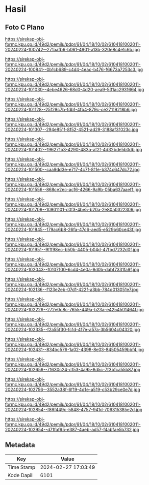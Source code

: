 # Hasil

## Foto C Plano

https://sirekap-obj-formc.kpu.go.id/49d2/pemilu/pdpr/61/04/18/10/02/6104181002011-20240224-100742--271aafb6-b061-4901-a13b-320e8c4e1c6b.jpg

https://sirekap-obj-formc.kpu.go.id/49d2/pemilu/pdpr/61/04/18/10/02/6104181002011-20240224-100841--0b1cb689-c4d4-4eac-b476-f6673a7253c3.jpg

https://sirekap-obj-formc.kpu.go.id/49d2/pemilu/pdpr/61/04/18/10/02/6104181002011-20240224-101030--4ebe4626-68d0-4d20-aea9-531ac2931664.jpg

https://sirekap-obj-formc.kpu.go.id/49d2/pemilu/pdpr/61/04/18/10/02/6104181002011-20240224-101128--25f28c7b-fdb1-4fb4-879c-ce27119218b6.jpg

https://sirekap-obj-formc.kpu.go.id/49d2/pemilu/pdpr/61/04/18/10/02/6104181002011-20240224-101307--294e851f-8f52-4521-ad29-3188af31023c.jpg

https://sirekap-obj-formc.kpu.go.id/49d2/pemilu/pdpr/61/04/18/10/02/6104181002011-20240224-101402--196271b3-4290-483a-af2f-4d32bde5b0db.jpg

https://sirekap-obj-formc.kpu.go.id/49d2/pemilu/pdpr/61/04/18/10/02/6104181002011-20240224-101500--caa9dd3e-e717-4c7f-811e-b374c647dc72.jpg

https://sirekap-obj-formc.kpu.go.id/49d2/pemilu/pdpr/61/04/18/10/02/6104181002011-20240224-101556--868ce2ec-ac16-4266-9a9b-05ba637aaef1.jpg

https://sirekap-obj-formc.kpu.go.id/49d2/pemilu/pdpr/61/04/18/10/02/6104181002011-20240224-101709--10801101-c0f3-4be5-b20a-2e80a0322306.jpg

https://sirekap-obj-formc.kpu.go.id/49d2/pemilu/pdpr/61/04/18/10/02/6104181002011-20240224-101845--179ac6b8-26fa-47c6-aed5-e529b60ce43f.jpg

https://sirekap-obj-formc.kpu.go.id/49d2/pemilu/pdpr/61/04/18/10/02/6104181002011-20240224-101951--9fff98ec-b50b-4405-b04d-47fbd7232d0f.jpg

https://sirekap-obj-formc.kpu.go.id/49d2/pemilu/pdpr/61/04/18/10/02/6104181002011-20240224-102043--f0107100-6cd4-4e0a-9d0b-dabf7331fa9f.jpg

https://sirekap-obj-formc.kpu.go.id/49d2/pemilu/pdpr/61/04/18/10/02/6104181002011-20240224-102136--f123e2eb-07d1-422f-a3bb-784d013051e7.jpg

https://sirekap-obj-formc.kpu.go.id/49d2/pemilu/pdpr/61/04/18/10/02/6104181002011-20240224-102229--272e0c8c-7655-449a-b23a-e4254501464f.jpg

https://sirekap-obj-formc.kpu.go.id/49d2/pemilu/pdpr/61/04/18/10/02/6104181002011-20240224-102335--f2a55f30-fc1d-417e-a57a-3b5604c04320.jpg

https://sirekap-obj-formc.kpu.go.id/49d2/pemilu/pdpr/61/04/18/10/02/6104181002011-20240224-102431--834bc576-1a02-4398-8e03-84505459bbf4.jpg

https://sirekap-obj-formc.kpu.go.id/49d2/pemilu/pdpr/61/04/18/10/02/6104181002011-20240224-102659--71630c24-c153-4a95-8d5c-7f3bfca55b87.jpg

https://sirekap-obj-formc.kpu.go.id/49d2/pemilu/pdpr/61/04/18/10/02/6104181002011-20240224-102756--3552a38f-6f19-4d1e-a519-c53b29ce0e7d.jpg

https://sirekap-obj-formc.kpu.go.id/49d2/pemilu/pdpr/61/04/18/10/02/6104181002011-20240224-102854--f86f449c-5848-4757-941d-706315385e2d.jpg

https://sirekap-obj-formc.kpu.go.id/49d2/pemilu/pdpr/61/04/18/10/02/6104181002011-20240224-102954--d71faf95-e387-4aeb-ad57-f4abfae5b732.jpg


## Metadata

| Key        | Value               |
| ---------- | ------------------- |
| Time Stamp | 2024-02-27 17:03:49 |
| Kode Dapil | 6101                |



